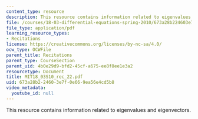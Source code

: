 ```yaml
---
content_type: resource
description: This resource contains information related to eigenvalues and eigenvectors.
file: /courses/18-03-differential-equations-spring-2010/673a28b224603e7f0e669ea56e4cd5b8_MIT18_03S10_rec_22.pdf
file_type: application/pdf
learning_resource_types:
- Recitations
license: https://creativecommons.org/licenses/by-nc-sa/4.0/
ocw_type: OCWFile
parent_title: Recitations
parent_type: CourseSection
parent_uid: 4b0e29d9-bfd2-45cf-a675-ee8f8ee1e3a2
resourcetype: Document
title: MIT18_03S10_rec_22.pdf
uid: 673a28b2-2460-3e7f-0e66-9ea56e4cd5b8
video_metadata:
  youtube_id: null
---
```

This resource contains information related to eigenvalues and eigenvectors.
